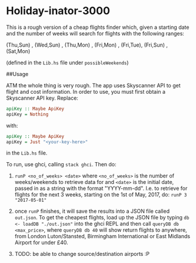 # Holiday-inator-3000

This is a rough version of a cheap flights finder which, given a starting date and the number of weeks will search for flights with the following ranges:

(Thu,Sun) , (Wed,Sun) , (Thu,Mon) , (Fri,Mon) , (Fri,Tue), (Fri,Sun) , (Sat,Mon)

(defined in the `Lib.hs` file under `possibleWeekends`)

##Usage

ATM the whole thing is very rough. The app uses Skyscanner API to get flight and cost information. In order to use, you must first obtain a Skyscanner API key. Replace:

```haskell
apiKey :: Maybe ApiKey
apiKey = Nothing
```

with:

```haskell
apiKey :: Maybe ApiKey
apiKey = Just "<your-key-here>"
```

in the `Lib.hs` file.

To run, use ghci, calling `stack ghci`. Then do:

1) `runP <no_of_weeks> <date>` where `<no_of_weeks>` is the number of weeks/weekends to retrieve data for and `<date>` is the initial date, passed in as a string with the format "YYYY-mm-dd". I.e. to retrieve for flights for the next 3 weeks, starting on the 1st of May, 2017, do: `runP 3 "2017-05-01"`

2) once `runP` finishes, it will save the results into a JSON file called `out.json`. To get the cheapest flights, load up the JSON file by typing `db <- loadDB "./out.json"` into the ghci REPL and then call `queryDB db <max_price>`, where `queryDB db 40` will show return flights to anywhere, from London Luton/Stansted, Birmingham International or East Midlands Airport for under £40.

3) TODO: be able to change source/destination airports :P
